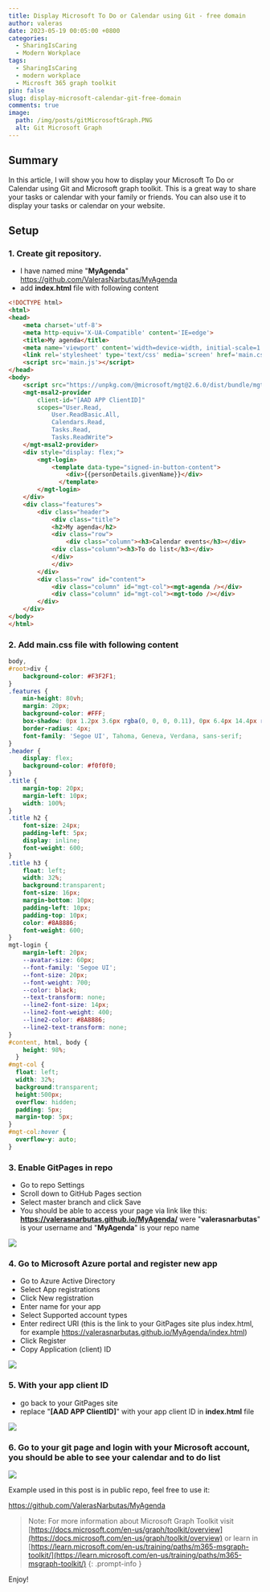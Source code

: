 ```yaml
---
title: Display Microsoft To Do or Calendar using Git - free domain
author: valeras
date: 2023-05-19 00:05:00 +0800
categories:
  - SharingIsCaring
  - Modern Workplace
tags:
  - SharingIsCaring
  - modern workplace
  - Microsft 365 graph toolkit
pin: false
slug: display-microsoft-calendar-git-free-domain
comments: true
image:
  path: /img/posts/gitMicrosoftGraph.PNG
  alt: Git Microsoft Graph
---
```


## Summary

In this article, I will show you how to display your Microsoft To Do or Calendar using Git and Microsoft graph toolkit. This is a great way to share your tasks or calendar with your family or friends. You can also use it to display your tasks or calendar on your website.

## Setup

### 1. Create git repository. 
  
  - I have named mine "**MyAgenda**" https://github.com/ValerasNarbutas/MyAgenda
  - add **index.html** file with following content

```html
<!DOCTYPE html>
<html>
<head>
    <meta charset='utf-8'>
    <meta http-equiv='X-UA-Compatible' content='IE=edge'>
    <title>My agenda</title>
    <meta name='viewport' content='width=device-width, initial-scale=1'>
    <link rel='stylesheet' type='text/css' media='screen' href='main.css'>
    <script src='main.js'></script>
</head>
<body>
    <script src="https://unpkg.com/@microsoft/mgt@2.6.0/dist/bundle/mgt-loader.js"></script>
    <mgt-msal2-provider
        client-id="[AAD APP ClientID]"
        scopes="User.Read,
            User.ReadBasic.All,
            Calendars.Read,
            Tasks.Read,
            Tasks.ReadWrite">
    </mgt-msal2-provider>
    <div style="display: flex;">
        <mgt-login>
            <template data-type="signed-in-button-content">
                <div>{{personDetails.givenName}}</div>
              </template>
        </mgt-login> 
    </div>
    <div class="features">
        <div class="header">
            <div class="title">
            <h2>My agenda</h2>
            <div class="row">
                <div class="column"><h3>Calendar events</h3></div>
            <div class="column"><h3>To do list</h3></div>
            </div>
            </div>
        </div>
        <div class="row" id="content">
            <div class="column" id="mgt-col"><mgt-agenda /></div>
            <div class="column" id="mgt-col"><mgt-todo /></div>
        </div>
    </div> 
</body>
</html>
```

### 2. Add **main.css** file with following content

```css
body,
#root>div {
    background-color: #F3F2F1;
}
.features {
    min-height: 80vh;
    margin: 20px;
    background-color: #FFF;
    box-shadow: 0px 1.2px 3.6px rgba(0, 0, 0, 0.11), 0px 6.4px 14.4px rgba(0, 0, 0, 0.13);
    border-radius: 4px;
    font-family: 'Segoe UI', Tahoma, Geneva, Verdana, sans-serif;
}
.header {
    display: flex;
    background-color: #f0f0f0;
}
.title {
    margin-top: 20px;
    margin-left: 10px;
    width: 100%;
}
.title h2 {
    font-size: 24px;
    padding-left: 5px;
    display: inline;
    font-weight: 600;
}
.title h3 {
    float: left;
    width: 32%;
    background:transparent;
    font-size: 16px;
    margin-bottom: 10px;
    padding-left: 10px;
    padding-top: 10px;
    color: #8A8886;
    font-weight: 600;
}
mgt-login {
    margin-left: 20px;
    --avatar-size: 60px;
    --font-family: 'Segoe UI';
    --font-size: 20px;
    --font-weight: 700;
    --color: black;
    --text-transform: none;
    --line2-font-size: 14px;
    --line2-font-weight: 400;
    --line2-color: #8A8886;
    --line2-text-transform: none;
}
#content, html, body {
    height: 98%;
  }
#mgt-col {
  float: left;
  width: 32%;
  background:transparent;
  height:500px;
  overflow: hidden;
  padding: 5px;
  margin-top: 5px;
}
#mgt-col:hover {
  overflow-y: auto;
}
```

### 3. Enable GitPages in repo

  - Go to repo Settings
  - Scroll down to GitHub Pages section
  - Select master branch and click Save
  - You should be able to access your page via link like this: **https://valerasnarbutas.github.io/MyAgenda/** were "**valerasnarbutas**" is your username and "**MyAgenda**" is your repo name

  ![](/img/posts/GitPages.PNG)

### 4. Go to Microsoft Azure portal and register new app

  - Go to Azure Active Directory
  - Select App registrations
  - Click New registration
  - Enter name for your app
  - Select Supported account types
  - Enter redirect URI (this is the link to your GitPages site plus index.html, for example https://valerasnarbutas.github.io/MyAgenda/index.html)
  - Click Register
  - Copy Application (client) ID

![](/img/posts/myagendaapp.PNG)

### 5. With your app client ID 

- go back to your GitPages site
- replace "**[AAD APP ClientID]**" with your app client ID in **index.html** file

![](/img/posts/replaceID.PNG)

### 6. Go to your git page and login with your Microsoft account, you should be able to see your calendar and to do list

![](/img/posts/todopage.PNG)

Example used in this post is in public repo, feel free to use it:

https://github.com/ValerasNarbutas/MyAgenda


> Note: For more information about Microsoft Graph Toolkit visit [https://docs.microsoft.com/en-us/graph/toolkit/overview](https://docs.microsoft.com/en-us/graph/toolkit/overview)
or learn in [https://learn.microsoft.com/en-us/training/paths/m365-msgraph-toolkit/](https://learn.microsoft.com/en-us/training/paths/m365-msgraph-toolkit/)
{: .prompt-info }

Enjoy!
